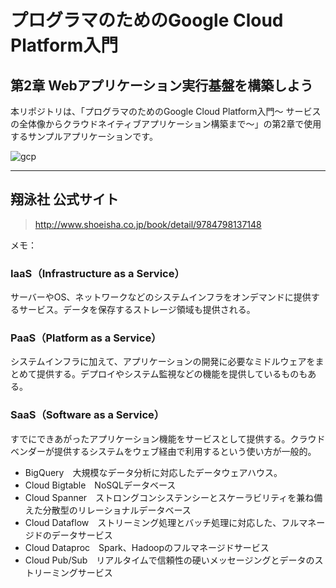 プログラマのためのGoogle Cloud Platform入門
======================

## 第2章 Webアプリケーション実行基盤を構築しよう

本リポジトリは、「プログラマのためのGoogle Cloud Platform入門〜 サービスの全体像からクラウドネイティブアプリケーション構築まで〜」の第2章で使用するサンプルアプリケーションです。


![gcp](http://www.seshop.com/static/images/product/17756/L.png)


***
## 翔泳社 公式サイト
> http://www.shoeisha.co.jp/book/detail/9784798137148
>


メモ：
### IaaS（Infrastructure as a Service）
サーバーやOS、ネットワークなどのシステムインフラをオンデマンドに提供するサービス。データを保存するストレージ領域も提供される。

### PaaS（Platform as a Service）
システムインフラに加えて、アプリケーションの開発に必要なミドルウェアをまとめて提供する。デプロイやシステム監視などの機能を提供しているものもある。

### SaaS（Software as a Service）
すでにできあがったアプリケーション機能をサービスとして提供する。クラウドベンダーが提供するシステムをウェブ経由で利用するという使い方が一般的。

- BigQuery　大規模なデータ分析に対応したデータウェアハウス。
- Cloud Bigtable　NoSQLデータベース
- Cloud Spanner　ストロングコンシステンシーとスケーラビリティを兼ね備えた分散型のリレーショナルデータベース
- Cloud Dataflow　ストリーミング処理とバッチ処理に対応した、フルマネージドのデータサービス
- Cloud Dataproc　Spark、Hadoopのフルマネージドサービス
- Cloud Pub/Sub　リアルタイムで信頼性の硬いメッセージングとデータのストリーミングサービス

